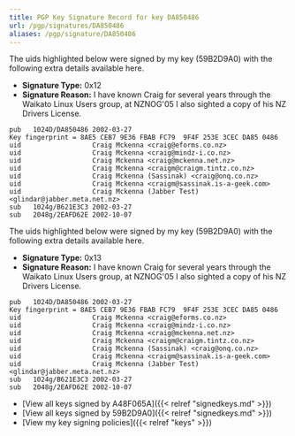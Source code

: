```yaml
---
title: PGP Key Signature Record for key DA850486
url: /pgp/signatures/DA850486
aliases: /pgp/signature/DA850486
---
```



The uids highlighted below were signed by my key (59B2D9A0) with
 the following extra details available
here.

 * **Signature Type:** 0x12
 * **Signature Reason:** I have known Craig for several years through the Waikato Linux Users group, at NZNOG'05 I also sighted a copy of his NZ Drivers License.

```text {hl_lines=[9]}
pub   1024D/DA850486 2002-03-27
Key fingerprint = 8AE5 CEB7 9E36 FBAB FC79  9F4F 253E 3CEC DA85 0486
uid                  Craig Mckenna <craig@eforms.co.nz>
uid                  Craig Mckenna <craig@mindz-i.co.nz>
uid                  Craig Mckenna <craig@mckenna.net.nz>
uid                  Craig Mckenna <craigm@craigm.tintz.co.nz>
uid                  Craig Mckenna (Sassinak) <craig@onq.co.nz>
uid                  Craig Mckenna <craigm@sassinak.is-a-geek.com>
uid                  Craig Mckenna (Jabber Test) <glindar@jabber.meta.net.nz>
sub   1024g/B621E3C3 2002-03-27
sub   2048g/2EAFD62E 2002-10-07
```

The uids highlighted below were signed by my key (59B2D9A0) with
 the following extra details available
here.

 * **Signature Type:** 0x13
 * **Signature Reason:** I have known Craig for several years through the Waikato Linux Users group, at NZNOG'05 I also sighted a copy of his NZ Drivers License.

```text {hl_lines=[4, 5, 6, 3, 7, 8]}
pub   1024D/DA850486 2002-03-27
Key fingerprint = 8AE5 CEB7 9E36 FBAB FC79  9F4F 253E 3CEC DA85 0486
uid                  Craig Mckenna <craig@eforms.co.nz>
uid                  Craig Mckenna <craig@mindz-i.co.nz>
uid                  Craig Mckenna <craig@mckenna.net.nz>
uid                  Craig Mckenna <craigm@craigm.tintz.co.nz>
uid                  Craig Mckenna (Sassinak) <craig@onq.co.nz>
uid                  Craig Mckenna <craigm@sassinak.is-a-geek.com>
uid                  Craig Mckenna (Jabber Test) <glindar@jabber.meta.net.nz>
sub   1024g/B621E3C3 2002-03-27
sub   2048g/2EAFD62E 2002-10-07
```

  * [View all keys signed by A48F065A]({{< relref "signedkeys.md" >}})
  * [View all keys signed by 59B2D9A0]({{< relref "signedkeys.md" >}})
  * [View my key signing policies]({{< relref "keys" >}})